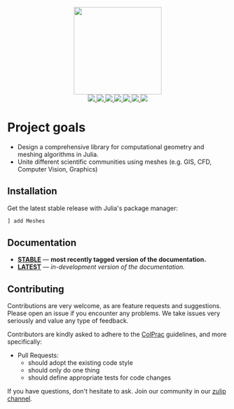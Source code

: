 <p align="center">
  <img src="docs/src/assets/logo-text.svg" height="200"><br>
  <a href="https://github.com/JuliaGeometry/Meshes.jl/actions">
    <img src="https://img.shields.io/github/workflow/status/JuliaGeometry/Meshes.jl/CI?style=flat-square">
  </a>
  <a href="https://codecov.io/gh/JuliaGeometry/Meshes.jl">
    <img src="https://img.shields.io/codecov/c/github/JuliaGeometry/Meshes.jl?style=flat-square">
  </a>
  <a href="https://JuliaGeometry.github.io/Meshes.jl/stable">
    <img src="https://img.shields.io/badge/docs-stable-blue?style=flat-square">
  </a>
  <a href="https://JuliaGeometry.github.io/Meshes.jl/dev">
    <img src="https://img.shields.io/badge/docs-latest-blue?style=flat-square">
  </a>
  <a href="LICENSE">
    <img src="https://img.shields.io/badge/license-MIT-blue?style=flat-square">
  </a>
  <a href="https://github.com/SciML/ColPrac">
    <img src="https://img.shields.io/badge/ColPrac-Contributor's%20Guide-blueviolet">
  </a>
  <a href="https://julialang.zulipchat.com/#narrow/stream/275558-meshes.2Ejl">
    <img src="https://img.shields.io/badge/chat-on%20zulip-9cf?style=flat-square">
  </a>
</p>

# Project goals

- Design a comprehensive library for computational geometry and meshing algorithms in Julia.
- Unite different scientific communities using meshes (e.g. GIS, CFD, Computer Vision, Graphics)

## Installation

Get the latest stable release with Julia's package manager:

```julia
] add Meshes
```

## Documentation

- [**STABLE**][docs-stable-url] &mdash; **most recently tagged version of the documentation.**
- [**LATEST**][docs-latest-url] &mdash; *in-development version of the documentation.*

## Contributing

Contributions are very welcome, as are feature requests and suggestions.
Please open an issue if you encounter any problems. We take issues very
seriously and value any type of feedback.

Contributors are kindly asked to adhere to the [ColPrac](https://github.com/SciML/ColPrac) guidelines, and more specifically:
- Pull Requests:
  - should adopt the existing code style
  - should only do one thing
  - should define appropriate tests for code changes

If you have questions, don't hesitate to ask. Join our community in our
[zulip channel](https://julialang.zulipchat.com/#narrow/stream/275558-meshes.2Ejl).

[docs-stable-img]: https://img.shields.io/badge/docs-stable-blue?style=flat-square
[docs-stable-url]: https://JuliaGeometry.github.io/Meshes.jl/stable

[docs-latest-img]: https://img.shields.io/badge/docs-latest-blue?style=flat-square
[docs-latest-url]: https://JuliaGeometry.github.io/Meshes.jl/dev
